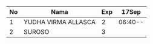 | No | Nama | Exp | 17Sep |
|-----|-----|-----|-----|
| 1 | YUDHA VIRMA ALLASCA  | 2 | 06:40-- |
| 2 | SUROSO  | 3 |
